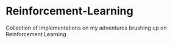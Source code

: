 # Reinforcement-Learning


Collection of Implementations on my adventures brushing up on Reinforcement Learning
